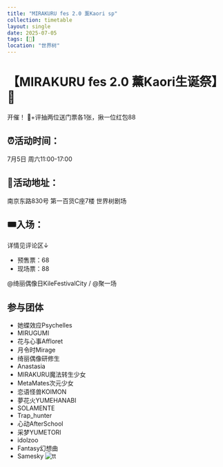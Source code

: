```yaml
---
title: "MIRAKURU fes 2.0 薰Kaori sp"
collection: timetable
layout: single
date: 2025-07-05
tags: [🎂]
location: "世界树"
---
```


# 【MIRAKURU fes 2.0 薰Kaori生诞祭】💜
开催！
🧱+评抽两位送门票各1张，揪一位红包88

## ⏰活动时间：
7月5日 周六11:00-17:00
## 🏤活动地址：
南京东路830号 第一百货C座7楼 世界树剧场
## 🎟入场：
详情见评论区↓
- 预售票：68
- 现场票：88

@绮丽偶像日KileFestivalCity / @聚一场 

## 参与团体
- 她蝶效应Psychelles
- MIRUGUMI
- 花与心事Affloret
- 月令时Mirage
- 绮丽偶像研修生
- Anastasia
- MIRAKURU魔法转生少女
- MetaMates次元少女
- 恋语怪兽KOIMON
- 夢花火YUMEHANABI
- SOLAMENTE
- Trap_hunter
- 心动AfterSchool
- 采梦YUMETORI
- idolzoo
- Fantasy幻想曲
- Samesky
![tt](/timetable/2025/07/05/8.jpg)
